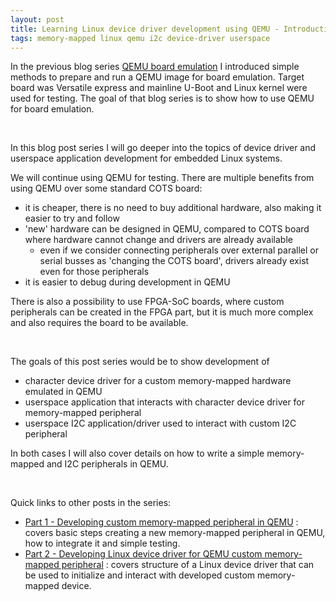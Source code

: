 ```yaml
---
layout: post
title: Learning Linux device driver development using QEMU - Introduction
tags: memory-mapped linux qemu i2c device-driver userspace
---
```


In the previous blog series [QEMU board emulation](https://straxy.github.io/2020/12/29/qemu-board-emulation-part-0/) I introduced simple methods to prepare and run a QEMU image for board emulation. Target board was Versatile express and mainline U-Boot and Linux kernel were used for testing. The goal of that blog series is to show how to use QEMU for board emulation.

<br/>

In this blog post series I will go deeper into the topics of device driver and userspace application development for embedded Linux systems.

We will continue using QEMU for testing. There are multiple benefits from using QEMU over some standard COTS board:

* it is cheaper, there is no need to buy additional hardware, also making it easier to try and follow
* 'new' hardware can be designed in QEMU, compared to COTS board where hardware cannot change and drivers are already available
  * even if we consider connecting peripherals over external parallel or serial busses as 'changing the COTS board', drivers already exist even for those peripherals
* it is easier to debug during development in QEMU

There is also a possibility to use FPGA-SoC boards, where custom peripherals can be created in the FPGA part, but it is much more complex and also requires the board to be available.

<br/>

The goals of this post series would be to show development of

* character device driver for a custom memory-mapped hardware emulated in QEMU
* userspace application that interacts with character device driver for memory-mapped peripheral
* userspace I2C application/driver used to interact with custom I2C peripheral

In both cases I will also cover details on how to write a simple memory-mapped and I2C peripherals in QEMU.

<br />

Quick links to other posts in the series:

* [Part 1 - Developing custom memory-mapped peripheral in QEMU](https://straxy.github.io/2022/06/25/linux-driver-qemu-part-1-custom-device/) : covers basic steps creating a new memory-mapped peripheral in QEMU, how to integrate it and simple testing.
* [Part 2 - Developing Linux device driver for QEMU custom memory-mapped peripheral](https://straxy.github.io/2022/08/14/linux-driver-qemu-part-2-char-driver/) : covers structure of a Linux device driver that can be used to initialize and interact with developed custom memory-mapped device.

